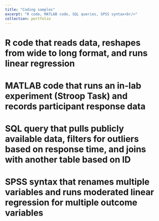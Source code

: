 ```yaml
---
title: "Coding samples"
excerpt: "R code, MATLAB code, SQL queries, SPSS syntax<br/>"
collection: portfolio
---
```


# R code that reads data, reshapes from wide to long format, and runs linear regression<br/>


# MATLAB code that runs an in-lab experiment (Stroop Task) and records participant response data<br/>


# SQL query that pulls publicly available data, filters for outliers based on response time, and joins with another table based on ID<br/>


# SPSS syntax that renames multiple variables and runs moderated linear regression for multiple outcome variables<br/>

